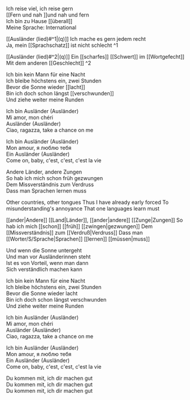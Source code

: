 Ich reise viel, ich reise gern  
[[Fern und nah ]]und nah und fern  
Ich bin zu Hause [[überall]]  
Meine Sprache: International

[[Ausländer (lied)#^1|(q)]] Ich mache es gern jedem recht  
Ja, mein [[Sprachschatz]] ist nicht schlecht ^1

[[Ausländer (lied)#^2|(q)]] Ein [[scharfes]] [[Schwert]] im [[Wortgefecht]]  
Mit dem anderen [[Geschlecht]] ^2

Ich bin kein Mann für eine Nacht  
Ich bleibe höchstens ein, zwei Stunden  
Bevor die Sonne wieder [[lacht]]  
Bin ich doch schon längst [[verschwunden]]  
Und ziehe weiter meine Runden

Ich bin Ausländer (Ausländer)  
Mi amor, mon chéri  
Ausländer (Ausländer)  
Ciao, ragazza, take a chance on me

Ich bin Ausländer (Ausländer)  
Mon amour, я люблю тебя  
Ein Ausländer (Ausländer)  
Come on, baby, c'est, c'est, c'est la vie

Andere Länder, andere Zungen  
So hab ich mich schon früh gezwungen  
Dem Missverständnis zum Verdruss  
Dass man Sprachen lernen muss

Other countries, other tongues
Thus I have already early forced
To misunderstanding's annoyance
That one languages learn must

[[ander|Andere]] [[Land|Länder]], [[ander|andere]] [[Zunge|Zungen]]
So hab ich mich [[schon]] [[früh]] [[zwingen|gezwungen]]
Dem [[Missverständnis]] zum [[Verdruß|Verdruss]]
Dass man [[Worter/S/Sprache|Sprachen]] [[lernen]] [[müssen|muss]]

Und wenn die Sonne untergeht  
Und man vor Ausländerinnen steht  
Ist es von Vorteil, wenn man dann  
Sich verständlich machen kann

Ich bin kein Mann für eine Nacht  
Ich bleibe höchstens ein, zwei Stunden  
Bevor die Sonne wieder lacht  
Bin ich doch schon längst verschwunden  
Und ziehe weiter meine Runden

Ich bin Ausländer (Ausländer)  
Mi amor, mon chéri  
Ausländer (Ausländer)  
Ciao, ragazza, take a chance on me

Ich bin Ausländer (Ausländer)  
Mon amour, я люблю тебя  
Ein Ausländer (Ausländer)  
Come on, baby, c'est, c'est, c'est la vie

Du kommen mit, ich dir machen gut  
Du kommen mit, ich dir machen gut  
Du kommen mit, ich dir machen gut